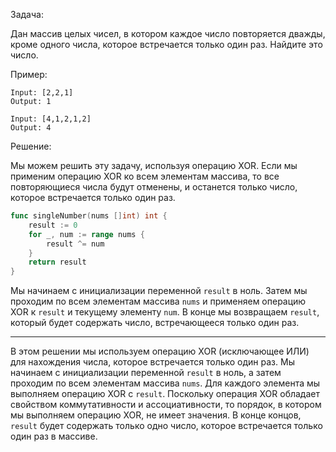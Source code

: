 Задача:

Дан массив целых чисел, в котором каждое число повторяется дважды, кроме одного числа, которое встречается только один раз. Найдите это число.

Пример:

```
Input: [2,2,1]
Output: 1

Input: [4,1,2,1,2]
Output: 4
```

Решение:

Мы можем решить эту задачу, используя операцию XOR. Если мы применим операцию XOR ко всем элементам массива, то все повторяющиеся числа будут отменены, и останется только число, которое встречается только один раз.

```go
func singleNumber(nums []int) int {
    result := 0
    for _, num := range nums {
        result ^= num
    }
    return result
}
```

Мы начинаем с инициализации переменной `result` в ноль. Затем мы проходим по всем элементам массива `nums` и применяем операцию XOR к `result` и текущему элементу `num`. В конце мы возвращаем `result`, который будет содержать число, встречающееся только один раз.

---

В этом решении мы используем операцию XOR (исключающее ИЛИ) для нахождения числа, которое встречается только один раз. Мы начинаем с инициализации переменной `result` в ноль, а затем проходим по всем элементам массива `nums`. Для каждого элемента мы выполняем операцию XOR с `result`. Поскольку операция XOR обладает свойством коммутативности и ассоциативности, то порядок, в котором мы выполняем операцию XOR, не имеет значения. В конце концов, `result` будет содержать только одно число, которое встречается только один раз в массиве.
